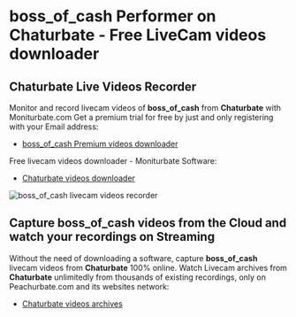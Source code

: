 # boss_of_cash Performer on Chaturbate - Free LiveCam videos downloader

## Chaturbate Live Videos Recorder

Monitor and record livecam videos of **boss_of_cash** from **Chaturbate** with Moniturbate.com
Get a premium trial for free by just and only registering with your Email address:
* [boss_of_cash Premium videos downloader](https://moniturbate.com/request-demo-licence-key.html)

Free livecam videos downloader - Moniturbate Software:
* [Chaturbate videos downloader](https://moniturbate.com/moniturbate-download-software.html)

![boss_of_cash livecam videos recorder](https://peachurnet.com/templates/moniturbate-software.png)


## Capture boss_of_cash videos from the Cloud and watch your recordings on Streaming

Without the need of downloading a software, capture **boss_of_cash** livecam videos from **Chaturbate** 100% online.
Watch Livecam archives from **Chaturbate** unlimitedly from thousands of existing recordings, only on Peachurbate.com and its websites network:
* [Chaturbate videos archives](https://peachurnet.com/)